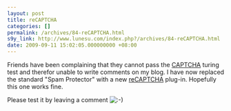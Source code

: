 ```yaml
---
layout: post
title: reCAPTCHA
categories: []
permalink: /archives/84-reCAPTCHA.html
s9y_link: http://www.lunesu.com/index.php?/archives/84-reCAPTCHA.html
date: 2009-09-11 15:02:05.000000000 +08:00
---
```

Friends have been complaining that they cannot pass the <a href="http://en.wikipedia.org/wiki/CAPTCHA" title="CAPTCHA">CAPTCHA</a> turing test and therefor unable to write comments on my blog. I have now replaced the standard "Spam Protector" with a new <a href="http://recaptcha.net/" title="reCAPTCHA">reCAPTCHA</a> plug-in. Hopefully this one works fine.

Please test it by leaving a comment <img src="http://www.lunesu.com/templates/default/img/emoticons/smile.png" alt=":-)" style="display: inline; vertical-align: bottom;" class="emoticon" />
